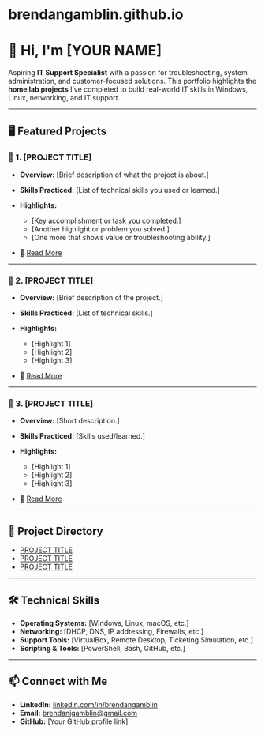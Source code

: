 # brendangamblin.github.io
# 👋 Hi, I'm \[YOUR NAME]

Aspiring **IT Support Specialist** with a passion for troubleshooting, system administration, and customer-focused solutions.
This portfolio highlights the **home lab projects** I’ve completed to build real-world IT skills in Windows, Linux, networking, and IT support.

---

## 🖥️ Featured Projects

### 🔹 1. \[PROJECT TITLE]

* **Overview:** \[Brief description of what the project is about.]
* **Skills Practiced:** \[List of technical skills you used or learned.]
* **Highlights:**

  * \[Key accomplishment or task you completed.]
  * \[Another highlight or problem you solved.]
  * \[One more that shows value or troubleshooting ability.]
* 📄 [Read More](./[FOLDER-NAME]/README.md)

---

### 🔹 2. \[PROJECT TITLE]

* **Overview:** \[Brief description of the project.]
* **Skills Practiced:** \[List of technical skills.]
* **Highlights:**

  * \[Highlight 1]
  * \[Highlight 2]
  * \[Highlight 3]
* 📄 [Read More](./[FOLDER-NAME]/README.md)

---

### 🔹 3. \[PROJECT TITLE]

* **Overview:** \[Short description.]
* **Skills Practiced:** \[Skills used/learned.]
* **Highlights:**

  * \[Highlight 1]
  * \[Highlight 2]
  * \[Highlight 3]
* 📄 [Read More](./[FOLDER-NAME]/README.md)

---

## 📂 Project Directory

* [PROJECT TITLE](./[FOLDER-NAME]/README.md)
* [PROJECT TITLE](./[FOLDER-NAME]/README.md)
* [PROJECT TITLE](./[FOLDER-NAME]/README.md)

---

## 🛠️ Technical Skills

* **Operating Systems:** \[Windows, Linux, macOS, etc.]
* **Networking:** \[DHCP, DNS, IP addressing, Firewalls, etc.]
* **Support Tools:** \[VirtualBox, Remote Desktop, Ticketing Simulation, etc.]
* **Scripting & Tools:** \[PowerShell, Bash, GitHub, etc.]

---

## 📫 Connect with Me

* **LinkedIn:** [linkedin.com/in/brendangamblin](https://www.linkedin.com/in/brendangamblin/)
* **Email:** brendanjgamblin@gmail.com
* **GitHub:** \[Your GitHub profile link]
